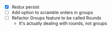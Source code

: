 - [x] Redux persist
- [ ] Add option to scramble orders in groups
- [ ] Refactor Groups feature to be called Rounds
  - It's actually dealing with rounds, not groups
